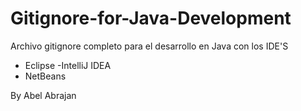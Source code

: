 # Gitignore-for-Java-Development
Archivo gitignore completo para el desarrollo en Java con los IDE'S
- Eclipse
-IntelliJ IDEA
- NetBeans

By Abel Abrajan
